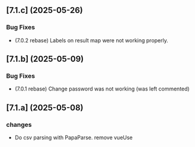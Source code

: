 ## [7.1.c] (2025-05-26)
### Bug Fixes
* (7.0.2 rebase) Labels on result map were not working properly.

## [7.1.b] (2025-05-09)
### Bug Fixes
* (7.0.1 rebase) Change password was not working (was left commented)

## [7.1.a] (2025-05-08)
### changes
* Do csv parsing with PapaParse. remove vueUse 